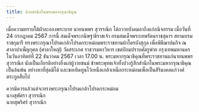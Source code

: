 ```yaml
---
title: ด้วยสำนึกในพระมหากรุณาธิคุณ
---
```

เมื่อความทราบใต้ฝ่าละอองพระบาท นายนพพร <span class="whitespace-nowrap">สุวรรณิก</span>
ได้ถวายบังคมลาถึงแก่อนิจกรรม เมื่อวันที่ 24 กรกฎาคม 2567 การนี้
สมเด็จพระกนิษฐาธิราชเจ้า กรมสมเด็จพระเทพรัตนราชสุดาฯ สยามบรมราชกุมารี
ทรงพระกรุณาโปรดเกล้าโปรดกระหม่อมพระราชทานผ้าไตรบังสุกุล เพื่อพิธีฌาปนกิจ
ณ ศาลาบำเพ็ญกุศล (ศาลาใหญ่) วัดสระเกศ ราชวรมหาวิหาร เขตป้อมปราบศัตรูพ่าย กรุงเทพมหานคร
ในวันอาทิตย์ที่ 22 ธันวาคม 2567 เวลา 17.00 น.
พระมหากรุณาธิคุณที่พระราชทานแก่นายนพพร สุวรรณิก นับเป็นเกียรติอย่างยิ่งแก่ผู้วายชนม์
ข้าพระพุทธเจ้าทั้งปวงรู้สึกสำนึกในพระมหากรุณาธิคุณเป็นล้นพ้น อย่างหาที่สุดมิได้
และขอเทิดทูนไว้เหนือเกล้าเหนือกระหม่อมเพื่อเป็นสิริมงคลแก่วงศ์ตระกูลสืบไป

ควรมิควรแล้วแต่จะทรงพระกรุณาโปรดเกล้าโปรดกระหม่อม  
นางสุพัตรา สุวรรณิก  
นายสุพริศร์ สุวรรณิก

<a href="/letter.jpg" target="_blank"><img src="/letter.jpg" alt="" class="w-full max-w-[350px] mx-auto mt-8 rounded-md" /></a>
